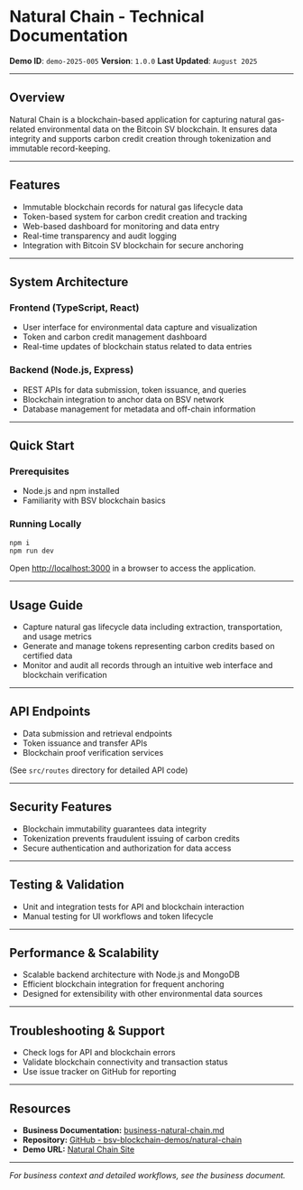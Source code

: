# Natural Chain - Technical Documentation

**Demo ID**: `demo-2025-005`
**Version**: `1.0.0`
**Last Updated**: `August 2025`

---

## Overview

Natural Chain is a blockchain-based application for capturing natural gas-related environmental data on the Bitcoin SV blockchain. It ensures data integrity and supports carbon credit creation through tokenization and immutable record-keeping.

---

## Features

- Immutable blockchain records for natural gas lifecycle data
- Token-based system for carbon credit creation and tracking
- Web-based dashboard for monitoring and data entry
- Real-time transparency and audit logging
- Integration with Bitcoin SV blockchain for secure anchoring

---

## System Architecture

### Frontend (TypeScript, React)

- User interface for environmental data capture and visualization
- Token and carbon credit management dashboard
- Real-time updates of blockchain status related to data entries

### Backend (Node.js, Express)

- REST APIs for data submission, token issuance, and queries
- Blockchain integration to anchor data on BSV network
- Database management for metadata and off-chain information

---

## Quick Start

### Prerequisites

- Node.js and npm installed
- Familiarity with BSV blockchain basics

### Running Locally
```bash
npm i
npm run dev
```
Open [http://localhost:3000](http://localhost:3000) in a browser to access the application.

---

## Usage Guide

- Capture natural gas lifecycle data including extraction, transportation, and usage metrics
- Generate and manage tokens representing carbon credits based on certified data
- Monitor and audit all records through an intuitive web interface and blockchain verification

---

## API Endpoints

- Data submission and retrieval endpoints
- Token issuance and transfer APIs
- Blockchain proof verification services

(See `src/routes` directory for detailed API code)

---

## Security Features

- Blockchain immutability guarantees data integrity
- Tokenization prevents fraudulent issuing of carbon credits
- Secure authentication and authorization for data access

---

## Testing & Validation

- Unit and integration tests for API and blockchain interaction
- Manual testing for UI workflows and token lifecycle

---

## Performance & Scalability

- Scalable backend architecture with Node.js and MongoDB
- Efficient blockchain integration for frequent anchoring
- Designed for extensibility with other environmental data sources

---

## Troubleshooting & Support

- Check logs for API and blockchain errors
- Validate blockchain connectivity and transaction status
- Use issue tracker on GitHub for reporting

---

## Resources


- **Business Documentation:** [business-natural-chain.md](business-natural-chain.md)
- **Repository:** [GitHub - bsv-blockchain-demos/natural-chain](https://github.com/bsv-blockchain-demos/natural-chain)
- **Demo URL:** [Natural Chain Site](https://natural-chain.vercel.app)

---

*For business context and detailed workflows, see the business document.*
